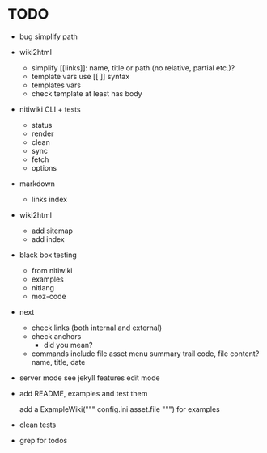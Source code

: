 # TODO

* bug simplify path

* wiki2html
	* simplify [[links]]: name, title or path (no relative, partial etc.)?
	* template vars use [[ ]] syntax
	* templates vars
	* check template at least has body

* nitiwiki CLI + tests
	* status
	* render
	* clean
	* sync
	* fetch
	* options

* markdown
	* links index

* wiki2html
	* add sitemap
	* add index

* black box testing
	* from nitiwiki
	* examples
	* nitlang
	* moz-code

* next
	* check links (both internal and external)
	* check anchors
		* did you mean?
	* commands
		include file
		asset
		menu
		summary
		trail
		code, file content?
		name, title, date

* server mode
	see jekyll features
	edit mode

* add README, examples and test them

	add a ExampleWiki("""
		config.ini
		asset.file
	""") for examples

* clean tests
* grep for todos
